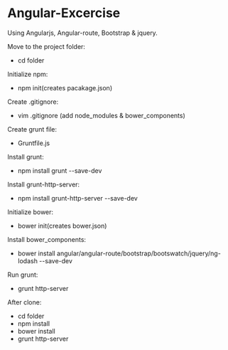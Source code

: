 # Angular-Excercise
Using Angularjs, Angular-route, Bootstrap &amp; jquery.

Move to the project folder: 
 - cd folder

Initialize npm:
 - npm init(creates pacakage.json)

Create .gitignore:
 - vim .gitignore
 (add node_modules & bower_components)

Create grunt file:
 - Gruntfile.js

Install grunt:
 - npm install grunt --save-dev

Install grunt-http-server:
 - npm install grunt-http-server --save-dev

Initialize bower:
 - bower init(creates bower.json)

Install bower_components:
 - bower install angular/angular-route/bootstrap/bootswatch/jquery/ng-lodash --save-dev

Run grunt:
 - grunt http-server

After clone:
 - cd folder
 - npm install
 - bower install
 - grunt http-server
